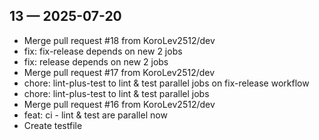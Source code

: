 ## 13 — 2025-07-20
- Merge pull request #18 from KoroLev2512/dev
- fix: fix-release depends on new 2 jobs
- fix: release depends on new 2 jobs
- Merge pull request #17 from KoroLev2512/dev
- chore: lint-plus-test to lint & test parallel jobs on fix-release workflow
- chore: lint-plus-test to lint & test parallel jobs
- Merge pull request #16 from KoroLev2512/dev
- feat: ci - lint & test are parallel now
- Create testfile